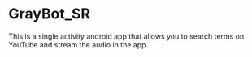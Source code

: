 # GrayBot_SR
This is a single activity android app that allows you to search terms on YouTube and stream the audio in the app.
